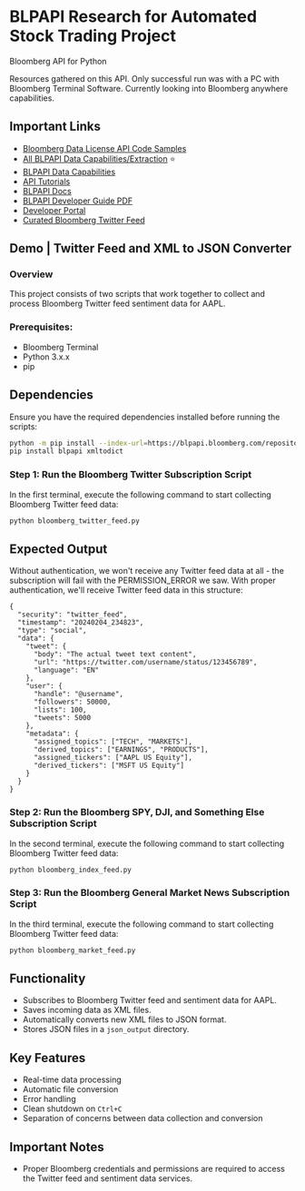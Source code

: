 # BLPAPI Research for Automated Stock Trading Project
Bloomberg API for Python 

Resources gathered on this API. Only successful run was with a PC with Bloomberg Terminal Software. Currently looking into Bloomberg anywhere capabilities.

## Important Links
- [Bloomberg Data License API Code Samples](https://developer.bloomberg.com/portal/downloads?releaseStatus=current#data_license_rest_api_code_samples)
- [All BLPAPI Data Capabilities/Extraction](https://developer.bloomberg.com/portal/apis/blpapi?chapterId=5447&entityType=document#api_services-service_table) ⭐
- [BLPAPI Data Capabilities](https://developer.bloomberg.com/portal/apis/blpapi?chapterId=5400&entityType=document)
- [API Tutorials](https://developer.bloomberg.com/portal/tutorials)
- [BLPAPI Docs](https://bloomberg.github.io/blpapi-docs/python/3.24.11/index.html)
- [BLPAPI Developer Guide PDF](https://data.bloomberglp.com/professional/sites/10/2017/03/BLPAPI-Core-Developer-Guide.pdf)
- [Developer Portal](https://developer.bloomberg.com/portal/products?interfaces=bloomberg_api_blpapi)
- [Curated Bloomberg Twitter Feed](https://developer.bloomberg.com/portal/products/edf?chapterId=767&entityType=document)


## Demo | Twitter Feed and XML to JSON Converter

### Overview
This project consists of two scripts that work together to collect and process Bloomberg Twitter feed sentiment data for AAPL.

### Prerequisites:
- Bloomberg Terminal
- Python 3.x.x
- pip

## Dependencies
Ensure you have the required dependencies installed before running the scripts:
```sh
python -m pip install --index-url=https://blpapi.bloomberg.com/repository/releases/python/simple blpapi
pip install blpapi xmltodict
```

### Step 1: Run the Bloomberg Twitter Subscription Script
In the first terminal, execute the following command to start collecting Bloomberg Twitter feed data:
```sh
python bloomberg_twitter_feed.py
```
## Expected Output
Without authentication, we won't receive any Twitter feed data at all - the subscription will fail with the PERMISSION_ERROR we saw.
With proper authentication, we'll receive Twitter feed data in this structure:
```
{
  "security": "twitter_feed",
  "timestamp": "20240204_234823",
  "type": "social",
  "data": {
    "tweet": {
      "body": "The actual tweet text content",
      "url": "https://twitter.com/username/status/123456789",
      "language": "EN"
    },
    "user": {
      "handle": "@username",
      "followers": 50000,
      "lists": 100,
      "tweets": 5000
    },
    "metadata": {
      "assigned_topics": ["TECH", "MARKETS"],
      "derived_topics": ["EARNINGS", "PRODUCTS"],
      "assigned_tickers": ["AAPL US Equity"],
      "derived_tickers": ["MSFT US Equity"]
    }
  }
}

```
### Step 2: Run the Bloomberg SPY, DJI, and Something Else Subscription Script
In the second  terminal, execute the following command to start collecting Bloomberg Twitter feed data:
```sh
python bloomberg_index_feed.py
```

### Step 3: Run the Bloomberg General Market News Subscription Script
In the third terminal, execute the following command to start collecting Bloomberg Twitter feed data:
```sh
python bloomberg_market_feed.py
```


## Functionality
- Subscribes to Bloomberg Twitter feed and sentiment data for AAPL.
- Saves incoming data as XML files.
- Automatically converts new XML files to JSON format.
- Stores JSON files in a `json_output` directory.

## Key Features
- Real-time data processing
- Automatic file conversion
- Error handling
- Clean shutdown on `Ctrl+C`
- Separation of concerns between data collection and conversion



## Important Notes
- Proper Bloomberg credentials and permissions are required to access the Twitter feed and sentiment data services.

